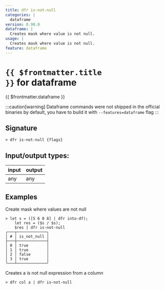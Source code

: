 ```yaml
---
title: dfr is-not-null
categories: |
  dataframe
version: 0.90.0
dataframe: |
  Creates mask where value is not null.
usage: |
  Creates mask where value is not null.
feature: dataframe
---
```


<!-- This file is automatically generated. Please edit the command in https://github.com/nushell/nushell instead. -->

# <code>{{ $frontmatter.title }}</code> for dataframe

<div class='command-title'>{{ $frontmatter.dataframe }}</div>

:::caution[warning]
Dataframe commands were not shipped in the official binaries by default, you have to build it with `--features=dataframe` flag
:::

## Signature

`> dfr is-not-null {flags} `

## Input/output types:

| input | output |
| ----- | ------ |
| any   | any    |

## Examples

Create mask where values are not null

```nu
> let s = ([5 6 0 8] | dfr into-df);
    let res = ($s / $s);
    $res | dfr is-not-null
╭───┬─────────────╮
│ # │ is_not_null │
├───┼─────────────┤
│ 0 │ true        │
│ 1 │ true        │
│ 2 │ false       │
│ 3 │ true        │
╰───┴─────────────╯

```

Creates a is not null expression from a column

```nu
> dfr col a | dfr is-not-null

```
